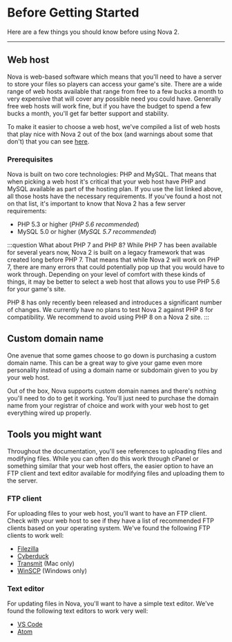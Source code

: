 # Before Getting Started

Here are a few things you should know before using Nova 2.

---

## Web host

Nova is web-based software which means that you'll need to have a server to store your files so players can access your game's site. There are a wide range of web hosts available that range from free to a few bucks a month to very expensive that will cover any possible need you could have. Generally free web hosts will work fine, but if you have the budget to spend a few bucks a month, you'll get far better support and stability.

To make it easier to choose a web host, we've compiled a list of web hosts that play nice with Nova 2 out of the box (and warnings about some that don't) that you can see [here](https://github.com/anodyne/hosts).

### Prerequisites

Nova is built on two core technologies: PHP and MySQL. That means that when picking a web host it's critical that your web host have PHP and MySQL available as part of the hosting plan. If you use the list linked above, all those hosts have the necessary requirements. If you've found a host not on that list, it's important to know that Nova 2 has a few server requirements:

- PHP 5.3 or higher (*PHP 5.6 recommended*)
- MySQL 5.0 or higher (*MySQL 5.7 recommended*)

:::question What about PHP 7 and PHP 8?
While PHP 7 has been available for several years now, Nova 2 is built on a legacy framework that was created long before PHP 7. That means that while Nova 2 will work on PHP 7, there are many errors that could potentially pop up that you would have to work through. Depending on your level of comfort with these kinds of things, it may be better to select a web host that allows you to use PHP 5.6 for your game's site.

PHP 8 has only recently been released and introduces a significant number of changes. We currently have no plans to test Nova 2 against PHP 8 for compatibility. We recommend to avoid using PHP 8 on a Nova 2 site.
:::

## Custom domain name

One avenue that some games choose to go down is purchasing a custom domain name. This can be a great way to give your game even more personality instead of using a domain name or subdomain given to you by your web host.

Out of the box, Nova supports custom domain names and there's nothing you'll need to do to get it working. You'll just need to purchase the domain name from your registrar of choice and work with your web host to get everything wired up properly.

## Tools you might want

Throughout the documentation, you'll see references to uploading files and modifying files. While you can often do this work through cPanel or something similar that your web host offers, the easier option to have an FTP client and text editor available for modifying files and uploading them to the server.

### FTP client

For uploading files to your web host, you'll want to have an FTP client. Check with your web host to see if they have a list of recommended FTP clients based on your operating system. We've found the following FTP clients to work well:

- [Filezilla](https://filezilla-project.org/)
- [Cyberduck](https://cyberduck.io/)
- [Transmit](https://panic.com/transmit/) (Mac only)
- [WinSCP](https://winscp.net/eng/index.php) (Windows only)

### Text editor

For updating files in Nova, you'll want to have a simple text editor. We've found the following text editors to work very well:

- [VS Code](https://code.visualstudio.com)
- [Atom](https://atom.io)
